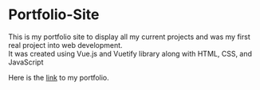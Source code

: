 # Portfolio-Site

This is my portfolio site to display all my current projects and was my first real project into web development. <br />
It was created using Vue.js and Vuetify library along with HTML, CSS, and JavaScript

Here is the [link](https://sohban-portfolio.netlify.app/) to my portfolio. 
